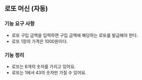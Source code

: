 ## 로또 머신 (자동)
### 기능 요구 사항
* 로또 구입 금액을 입력하면 구입 금액에 해당하는 로또를 발급해야 한다.
* 로또 1장의 가격은 1000원이다.

### 기능 정리
- 로또는 6개의 숫자를 가지고 있어요.
- 로또는 1에서 43의 숫자만 가질 수 있어요.